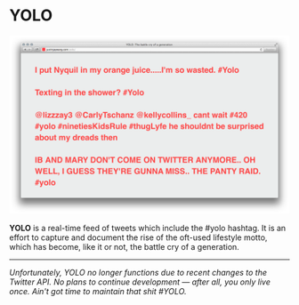 # YOLO

![YOLO screenshot](yolo-screenshot.png)

**YOLO** is a real-time feed of tweets which include the #yolo hashtag. It is an effort to capture and document the rise of the oft-used lifestyle motto, which has become, like it or not, the battle cry of a generation.

---
*Unfortunately, YOLO no longer functions due to recent changes to the Twitter API. No plans to continue development &mdash; after all, you only live once. Ain't got time to maintain that shit #YOLO.*